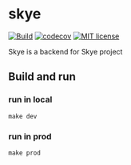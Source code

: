 # skye
[![Build](https://github.com/kinddevil/skye/actions/workflows/ci-workflow.yml/badge.svg)](https://github.com/kinddevil/skye/actions) [![codecov](https://codecov.io/gh/kinddevil/cloud-kitchen/branch/develop/graph/badge.svg?token=FT8YWY4I0Z)](https://codecov.io/gh/kinddevil/cloud-kitchen) [![MIT license](https://img.shields.io/badge/License-MIT-blue.svg)](https://lbesson.mit-license.org/)

Skye is a backend for Skye project

## Build and run
### run in local
```
make dev
```
### run in prod
```
make prod
```
